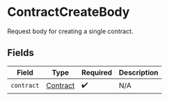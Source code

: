 # ContractCreateBody

Request body for creating a single contract.


## Fields

| Field                                       | Type                                        | Required                                    | Description                                 |
| ------------------------------------------- | ------------------------------------------- | ------------------------------------------- | ------------------------------------------- |
| `contract`                                  | [Contract](../../models/shared/contract.md) | :heavy_check_mark:                          | N/A                                         |